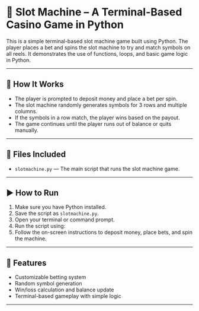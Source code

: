 # 🎰 Slot Machine – A Terminal-Based Casino Game in Python

This is a simple terminal-based slot machine game built using Python. The player places a bet and spins the slot machine to try and match symbols on all reels. It demonstrates the use of functions, loops, and basic game logic in Python.

---

## 📌 How It Works

- The player is prompted to deposit money and place a bet per spin.
- The slot machine randomly generates symbols for 3 rows and multiple columns.
- If the symbols in a row match, the player wins based on the payout.
- The game continues until the player runs out of balance or quits manually.

---

## 📁 Files Included

- `slotmachine.py` — The main script that runs the slot machine game.

---

## ▶️ How to Run

1. Make sure you have Python installed.
2. Save the script as `slotmachine.py`.
3. Open your terminal or command prompt.
4. Run the script using:
5. Follow the on-screen instructions to deposit money, place bets, and spin the machine.

---

## 🎯 Features

- Customizable betting system
- Random symbol generation
- Win/loss calculation and balance update
- Terminal-based gameplay with simple logic

---

